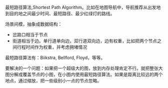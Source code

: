 最短路径算法,Shortest Path Algorithm。比如在地图导航中，导航推荐从出发地到目的地之间最少时间、最短路径、最少红绿灯的路线。

场景间模，抽象成数据结构：

- 岔路口相当于节点
- 街道相当于边。单行道单向边，双行道双向边，边有权重，比如把两个节点之间行程时间作为权重，并考虑拥堵情况

最短路径算法有：Biikstra, Bellford, Floyd，等等。

要解决的一个问题：如果把一个超级大的图，放到内存处理肯定不行。就把整张大图分解成覆盖节点的小图，在小图内使用最短路径算法。如果是距离比较远的两个地点，通过缩放，把一些级别小一点的节点忽略。